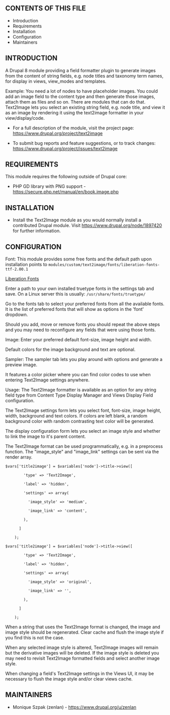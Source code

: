 CONTENTS OF THIS FILE
---------------------

 * Introduction
 * Requirements
 * Installation
 * Configuration
 * Maintainers


INTRODUCTION
------------

A Drupal 8 module providing a field formatter plugin to generate images from
the content of string fields, e.g. node titles and taxonomy term names, for
display in views, view_modes and templates.

Example: You need a lot of nodes to have placeholder images. You could add an
image field to the content type and then generate those images, attach them as
files and so on. There are modules that can do that. Text2Image lets you select
an existing string field, e.g. node title, and view it as an image by rendering
it using the text2image formatter in your view/display/code.

 * For a full description of the module, visit the project page:
   https://www.drupal.org/project/text2image

 * To submit bug reports and feature suggestions, or to track changes:
   https://www.drupal.org/project/issues/text2image


REQUIREMENTS
------------

This module requires the following outside of Drupal core:

 * PHP GD library with PNG support -
   https://secure.php.net/manual/en/book.image.php


INSTALLATION
------------

 * Install the Text2Image module as you would normally install a contributed
   Drupal module. Visit
   https://www.drupal.org/node/1897420 for further information.


CONFIGURATION
-------------

Font:
This module provides some free fonts and the default path upon installation
points to  `modules/custom/text2image/fonts/liberation-fonts-ttf-2.00.1`

[Liberation Fonts](https://pagure.io/liberation-fonts)

Enter a path to your own installed truetype fonts in the settings tab and save.
On a Linux server this is usually: `/usr/share/fonts/truetype/`

Go to the fonts tab to select your preferred fonts from all the available fonts.
It is the list of preferred fonts that will show as options in the 'font'
dropdown.

Should you add, move or remove fonts you should repeat the above steps and you
may need to reconfigure any fields that were using those fonts.

Image:
Enter your preferred default font-size, image height and width.

Default colors for the image background and text are optional.

Sampler:
The sampler tab lets you play around with options and generate a preview image.

It features a color picker where you can find color codes to use when entering
Text2Image settings anywhere.

Usage:
The Text2Image formatter is available as an option for any string field type
from Content Type Display Manager and Views Display Field configuration.

The Text2Image settings form lets you select font, font-size, image height,
width, background and text colors. If colors are left blank, a random
background color with random contrasting text color will be generated.

The display configuration form lets you select an image style and whether to
link the image to it's parent content.

The Text2Image format can be used programmatically, e.g. in a preprocess
function. The "image_style" and "image_link" settings can be sent via the
render array.

```
$vars['title2image'] = $variables['node']->title->view([

        'type' => 'Text2Image',

        'label' => 'hidden',

        'settings' => array(

          'image_style' => 'medium',

          'image_link' => 'content',

        ),

      ]

    );

$vars['title2image'] = $variables['node']->title->view([

        'type' => 'Text2Image',

        'label' => 'hidden',

        'settings' => array(

          'image_style' => 'original',

          'image_link' => '',

        ),

      ]

    );
```

When a string that uses the Text2Image format is changed, the image and image
style should be regenerated. Clear cache and flush the image style if you find
this is not the case.

When any selected image style is altered, Text2Image images will remain but the
derivative images will be deleted. If the image style is deleted you may need
to revisit Text2Image formatted fields and select another image style.

When changing a field's Text2Image settings in the Views UI, it may be necessary
to flush the image style and/or clear views cache.


MAINTAINERS
-----------

 * Monique Szpak (zenlan) - https://www.drupal.org/u/zenlan
